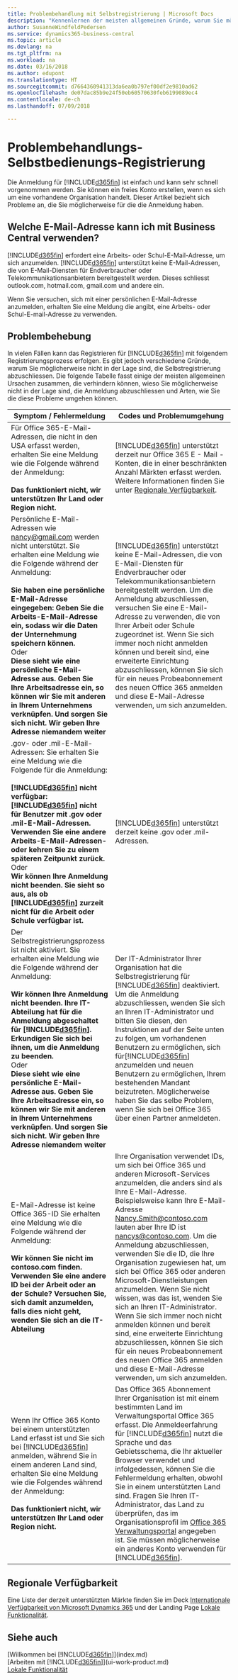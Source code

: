 ```yaml
---
title: Problembehandlung mit Selbstregistrierung | Microsoft Docs
description: "Kennenlernen der meisten allgemeinen Gründe, warum Sie möglicherweise nicht in der Lage sind, die Anmeldung mit Business Central abzuschliessen, und Möglichkeiten, das Problem zu beheben."
author: SusanneWindfeldPedersen
ms.service: dynamics365-business-central
ms.topic: article
ms.devlang: na
ms.tgt_pltfrm: na
ms.workload: na
ms.date: 03/16/2018
ms.author: edupont
ms.translationtype: HT
ms.sourcegitcommit: d7664360941313da6ea0b797ef00df2e9810ad62
ms.openlocfilehash: de07dac85b9e24f50eb60570630feb6199089ec4
ms.contentlocale: de-ch
ms.lasthandoff: 07/09/2018

---
```

# <a name="troubleshooting-self-service-sign-up"></a>Problembehandlungs-Selbstbedienungs-Registrierung
Die Anmeldung für [!INCLUDE[d365fin](includes/d365fin_md.md)] ist einfach und kann sehr schnell vorgenommen werden. Sie können ein freies Konto erstellen, wenn es sich um eine vorhandene Organisation handelt. Dieser Artikel bezieht sich Probleme an, die Sie möglicherweise für die die Anmeldung haben.

## <a name="what-email-address-can-i-use-with-business-central"></a>Welche E-Mail-Adresse kann ich mit Business Central verwenden?
[!INCLUDE[d365fin](includes/d365fin_md.md)] erfordert eine Arbeits- oder Schul-E-Mail-Adresse, um sich anzumelden. [!INCLUDE[d365fin](includes/d365fin_md.md)] unterstützt keine E-Mail-Adressen, die von E-Mail-Diensten für Endverbraucher oder Telekommunikationsanbietern bereitgestellt werden. Dieses schliesst outlook.com, hotmail.com, gmail.com und andere ein.

Wenn Sie versuchen, sich mit einer persönlichen E-Mail-Adresse anzumelden, erhalten Sie eine Meldung die angibt, eine Arbeits- oder Schul-E-mail-Adresse zu verwenden.

## <a name="troubleshooting"></a>Problembehebung
In vielen Fällen kann das Registrieren für [!INCLUDE[d365fin](includes/d365fin_md.md)]  mit folgendem Registrierungsprozess erfolgen. Es gibt jedoch verschiedene Gründe, warum Sie möglicherweise nicht in der Lage sind, die Selbstregistrierung abzuschliessen. Die folgende Tabelle fasst einige der meisten allgemeinen Ursachen zusammen, die verhindern können, wieso Sie möglicherweise nicht in der Lage sind, die Anmeldung abzuschliessen und Arten, wie Sie die diese Probleme umgehen können.

| Symptom / Fehlermeldung | Codes und Problemumgehung |
| --- | --- |
| Für Office 365-E-Mail-Adressen, die nicht in den USA erfasst werden, erhalten Sie eine Meldung wie die Folgende während der Anmeldung:<br /><br />**Das funktioniert nicht, wir unterstützen Ihr Land oder Region nicht.** |[!INCLUDE[d365fin](includes/d365fin_md.md)] unterstützt derzeit nur Office 365 E - Mail - Konten, die in einer beschränkten Anzahl Märkten erfasst werden. Weitere Informationen finden Sie unter [Regionale Verfügbarkeit](#regional-availability). |
| Persönliche E-Mail-Adressen wie nancy@gmail.com werden nicht unterstützt. Sie erhalten eine Meldung wie die Folgende während der Anmeldung:<br /><br />**Sie haben eine persönliche E-Mail-Adresse eingegeben: Geben Sie die Arbeits-E-Mail-Adresse ein, sodass wir die Daten der Unternehmung speichern können.**<br> Oder <br> **Diese sieht wie eine persönliche E-Mail-Adresse aus. Geben Sie Ihre Arbeitsadresse ein, so können wir Sie mit anderen in Ihrem Unternehmens verknüpfen. Und sorgen Sie sich nicht. Wir geben Ihre Adresse niemandem weiter** |[!INCLUDE[d365fin](includes/d365fin_md.md)] unterstützt keine E-Mail-Adressen, die von E-Mail-Diensten für Endverbraucher oder Telekommunikationsanbietern bereitgestellt werden. Um die Anmeldung abzuschliessen, versuchen Sie eine E-Mail-Adresse zu verwenden, die von Ihrer Arbeit oder Schule zugeordnet ist. Wenn Sie sich immer noch nicht anmelden können und bereit sind, eine erweiterte Einrichtung abzuschliessen, können Sie sich für ein neues Probeabonnement des neuen Office 365 anmelden und diese E-Mail-Adresse verwenden, um sich anzumelden. |
| .gov- oder .mil-E-Mail-Adressen: Sie erhalten Sie eine Meldung wie die Folgende für die Anmeldung:<br /><br />**[!INCLUDE[d365fin](includes/d365fin_md.md)] nicht verfügbar: [!INCLUDE[d365fin](includes/d365fin_md.md)] nicht für Benutzer mit .gov oder .mil-E-Mail-Adressen. Verwenden Sie eine andere Arbeits-E-Mail-Adressen- oder kehren Sie zu einem späteren Zeitpunkt zurück.** <br>Oder <br>**Wir können Ihre Anmeldung nicht beenden. Sie sieht so aus, als ob [!INCLUDE[d365fin](includes/d365fin_md.md)] zurzeit nicht für die Arbeit oder Schule verfügbar ist.** |[!INCLUDE[d365fin](includes/d365fin_md.md)] unterstützt derzeit keine .gov oder .mil-Adressen. |
| Der Selbstregistrierungsprozess ist nicht aktiviert. Sie erhalten eine Meldung wie die Folgende während der Anmeldung:<br /><br />**Wir können Ihre Anmeldung nicht beenden. Ihre IT-Abteilung hat für die Anmeldung abgeschaltet für [!INCLUDE[d365fin](includes/d365fin_md.md)]. Erkundigen Sie sich bei ihnen, um die Anmeldung zu beenden.** <br>Oder <br> **Diese sieht wie eine persönliche E-Mail-Adresse aus. Geben Sie Ihre Arbeitsadresse ein, so können wir Sie mit anderen in Ihrem Unternehmens verknüpfen. Und sorgen Sie sich nicht. Wir geben Ihre Adresse niemandem weiter** |Der IT-Administrator Ihrer Organisation hat die Selbstregistrierung für [!INCLUDE[d365fin](includes/d365fin_md.md)] deaktiviert. Um die Anmeldung abzuschliessen, wenden Sie sich an Ihren IT-Administrator und bitten Sie diesen, den Instruktionen auf der Seite unten zu folgen, um vorhandenen Benutzern zu ermöglichen, sich für[!INCLUDE[d365fin](includes/d365fin_md.md)] anzumelden und neuen Benutzern zu ermöglichen, Ihrem bestehenden Mandant beizutreten. Möglicherweise haben Sie das selbe Problem, wenn Sie sich bei Office 365 über einen Partner anmeldeten. |
| E-Mail-Adresse ist keine Office 365-ID Sie erhalten eine Meldung wie die Folgende während der Anmeldung:<br /><br />**Wir können Sie nicht im contoso.com finden. Verwenden Sie eine andere ID bei der Arbeit oder an der Schule? Versuchen Sie, sich damit anzumelden, falls dies nicht geht, wenden Sie sich an die  IT-Abteilung** |Ihre Organisation verwendet IDs, um sich bei Office 365 und anderen Microsoft-Services anzumelden, die anders sind als Ihre E-Mail-Adresse. Beispielsweise kann Ihre E-Mail-Adresse Nancy.Smith@contoso.com lauten aber Ihre ID ist nancys@contoso.com. Um die Anmeldung abzuschliessen, verwenden Sie die ID, die Ihre Organisation zugewiesen hat, um sich bei Office 365 oder anderen Microsoft-Dienstleistungen anzumelden. Wenn Sie nicht wissen, was das ist, wenden Sie sich an Ihren IT-Administrator. Wenn Sie sich immer noch nicht anmelden können und bereit sind, eine erweiterte Einrichtung abzuschliessen, können Sie sich für ein neues Probeabonnement des neuen Office 365 anmelden und diese E-Mail-Adresse verwenden, um sich anzumelden. |
| Wenn Ihr Office 365 Konto bei einem unterstützten Land erfasst ist und Sie sich bei [!INCLUDE[d365fin](includes/d365fin_md.md)] anmelden, während Sie in einem anderen Land sind, erhalten Sie eine Meldung wie die Folgendes während der Anmeldung:<br /><br />**Das funktioniert nicht, wir unterstützen Ihr Land oder Region nicht.**| Das Office 365 Abonnement Ihrer Organisation ist mit einem bestimmten Land im Verwaltungsportal Office 365 erfasst. Die Anmeldeerfahrung für [!INCLUDE[d365fin](includes/d365fin_md.md)] nutzt die Sprache und das Gebietsschema, die Ihr aktueller Browser verwendet und infolgedessen, können Sie die Fehlermeldung erhalten, obwohl Sie in einem unterstützten Land sind. Fragen Sie Ihren IT-Administrator, das Land zu überprüfen, das im Organisationsprofil im [Office 365 Verwaltungsportal](https://portal.office.com/adminportal/home#/companyprofile) angegeben ist. Sie müssen möglicherweise ein anderes Konto verwenden für [!INCLUDE[d365fin](includes/d365fin_md.md)].|

## <a name="regional-availability"></a>Regionale Verfügbarkeit
Eine Liste der derzeit unterstützten Märkte finden Sie im Deck [Internationale Verfügbarkeit von Microsoft Dynamics 365](https://docs.microsoft.com/en-us/dynamics365/get-started/availability) und der Landing Page [Lokale Funktionalität](about-localization.md).

<!-- [!INCLUDE[d365fin](includes/d365fin_md.md)] is currently available in the following markets:

| Europe | North America |
| --- | --- |
| Australia | Canada |
| Austria | |
| Belgium | United States |
| Denmark | |
| Germany | |
| Finland | |
| France | |
| Italy | |
| Netherlands | |
| New Zealand | |
| Spain | |
| Sweden | |
| Switzerland | |
| United Kingdom | |
-->

## <a name="see-also"></a>Siehe auch
[Willkommen bei [!INCLUDE[d365fin](includes/d365fin_long_md.md)]](index.md)  
[Arbeiten mit [!INCLUDE[d365fin](includes/d365fin_md.md)]](ui-work-product.md)  
[Lokale Funktionalität](about-localization.md)  

